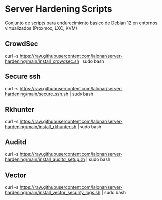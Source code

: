 # Server Hardening Scripts

Conjunto de scripts para endurecimiento básico de Debian 12 en entornos virtualizados (Proxmox, LXC, KVM)

## CrowdSec
curl -s https://raw.githubusercontent.com/lalonar/server-hardening/main/install_crowdsec.sh | sudo bash

## Secure ssh
curl -s https://raw.githubusercontent.com/lalonar/server-hardening/main/secure_ssh.sh | sudo bash


## Rkhunter
curl -s https://raw.githubusercontent.com/lalonar/server-hardening/main/install_rkhunter.sh | sudo bash

## Auditd
curl -s https://raw.githubusercontent.com/lalonar/server-hardening/main/install_auditd_setup.sh | sudo bash

## Vector
curl -s https://raw.githubusercontent.com/lalonar/server-hardening/main/install_vector_security_logs.sh | sudo bash

